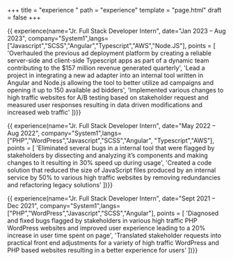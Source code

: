 +++
title = "experience "
path = "experience"
template = "page.html"
draft = false
+++

{{ experience(name="Jr. Full Stack Developer Intern", date="Jan 2023 – Aug 2023", company="System1",langs=["Javascript","SCSS","Angular","Typescript","AWS","Node.JS"], points = [
    'Overhauled the previous ad deployment platform by creating a reliable server-side and client-side Typescript apps as part of a dynamic team contributing to the $157 million revenue generated quarterly',
    'Lead a project in integrating a new ad adapter into an internal tool written in Angular and Node.js allowing the tool to better utilize ad campaigns and opening it up to 150 available ad bidders',
    'Implemented various changes to high traffic websites for A/B testing based on stakeholder request and measured user responses resulting in data driven modifications and increased web traffic'
])}}


{{ experience(name="Jr. Full Stack Developer Intern", date="May 2022 – Aug 2022", company="System1",langs=["PHP","WordPress","Javascript","SCSS","Angular", "Typescript","AWS"], points = [
    'Eliminated several bugs in a internal tool that were flagged by stakeholders by dissecting and analyzing it’s components and making changes to it resulting in 30% speed up during usage',
    'Created a code solution that reduced the size of JavaScript files produced by an internal service by 50% to various high traffic websites by removing redundancies and refactoring legacy solutions'
])}}



{{ experience(name="Jr. Full Stack Developer Intern", date="Sept 2021 – Dec 2021", company="System1",langs=["PHP","WordPress","Javascript","SCSS","Angular"], points = [
    'Diagnosed and fixed bugs flagged by stakeholders in various high traffic PHP WordPress websites and improved user experience leading to a 20% increase in user time spent on page',
    'Translated stakeholder requests into practical front end adjustments for a variety of high traffic WordPress and PHP based websites resulting in a better experience for users'
])}}


